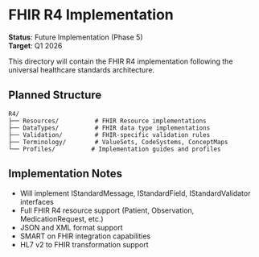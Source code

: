 # FHIR R4 Implementation

**Status**: Future Implementation (Phase 5)  
**Target**: Q1 2026

This directory will contain the FHIR R4 implementation following the universal healthcare standards architecture.

## Planned Structure

```
R4/
├── Resources/          # FHIR Resource implementations
├── DataTypes/          # FHIR data type implementations  
├── Validation/         # FHIR-specific validation rules
├── Terminology/        # ValueSets, CodeSystems, ConceptMaps
└── Profiles/          # Implementation guides and profiles
```

## Implementation Notes

- Will implement IStandardMessage, IStandardField, IStandardValidator interfaces
- Full FHIR R4 resource support (Patient, Observation, MedicationRequest, etc.)
- JSON and XML format support
- SMART on FHIR integration capabilities
- HL7 v2 to FHIR transformation support
